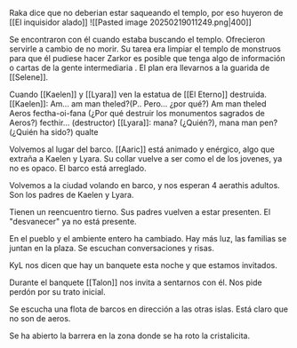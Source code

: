 Raka dice que no deberian estar saqueando el templo, por eso huyeron de [[El inquisidor alado]] 
![[Pasted image 20250219011249.png|400]]

Se encontraron con él cuando estaba buscando el templo. Ofrecieron servirle a cambio de no morir. Su tarea era limpiar el templo de monstruos para que él pudiese hacer 
Zarkor es posible que tenga algo de información o cartas de la gente intermediaria . El plan era llevarnos a la guarida de [[Selene]]. 

Cuando [[Kaelen]] y [[Lyara]] ven la estatua de [[El Eterno]] destruida. 
	[[Kaelen]]: Am… am man theled?(P.. Pero… ¿por qué?) Am man theled Aeros fectha-oi-fana (¿Por qué destruir los monumentos sagrados de Aeros?) fecthir… (destructor)
	[[Lyara]]: mana? (¿Quién?), mana man pen?(¿Quién ha sido?) qualte


Volvemos al lugar del barco. [[Aaric]] está animado y enérgico, algo que extraña a Kaelen y Lyara. Su collar vuelve a ser como el de los jovenes, ya no es opaco. El barco está arreglado.

Volvemos a la ciudad volando en barco, y nos esperan 4 aerathis adultos. Son los padres de Kaelen y Lyara.

Tienen un reencuentro tierno. Sus padres vuelven a estar presenten. El "desvanecer" ya no está presente. 

En el pueblo y el ambiente entero ha cambiado. Hay más luz, las familias se juntan en la plaza. Se escuchan conversaciones y risas. 

KyL nos dicen que hay un banquete esta noche y que estamos invitados. 

Durante el banquete [[Talon]] nos invita a sentarnos con él. Nos pide perdón por su trato inicial. 

Se escucha una flota de barcos en dirección a las otras islas. Está claro que no son de aeros. 

Se ha abierto la barrera en la zona donde se ha roto la cristalicita. 